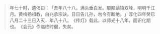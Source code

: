 
> 年七十时，遗偈曰：​「吾年八十八，满头垂白发。颙颙鶞镇双峰，明明千江月。黄梅扬祖教，白兆承宗诀。日日告儿孙，勿令有断绝。​」淳化四年癸巳八月二十三日入灭，年八十八。​《传灯》载此，以师光十八年，而识化期也。​《会元》作临终时偈，失矣。
